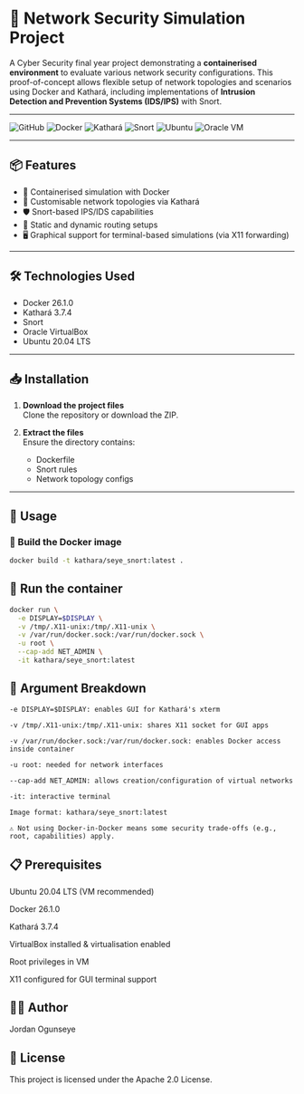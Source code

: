 # 🔐 Network Security Simulation Project

A Cyber Security final year project demonstrating a **containerised environment** to evaluate various network security configurations. This proof-of-concept allows flexible setup of network topologies and scenarios using Docker and Kathará, including implementations of **Intrusion Detection and Prevention Systems (IDS/IPS)** with Snort.

---

![GitHub](https://img.shields.io/github/last-commit/yourusername/network-security-simulation?logo=github)
![Docker](https://img.shields.io/badge/Docker-2496ED?logo=docker&logoColor=white)
![Kathará](https://img.shields.io/badge/Kathará-Networking-blueviolet)
![Snort](https://img.shields.io/badge/Snort-IDS%2FIPS-red)
![Ubuntu](https://img.shields.io/badge/Ubuntu-20.04-E95420?logo=ubuntu&logoColor=white)
![Oracle VM](https://img.shields.io/badge/Oracle%20VM-VirtualBox-blue)

---

## 📦 Features

- 🐳 Containerised simulation with Docker
- 🔁 Customisable network topologies via Kathará
- 🛡️ Snort-based IPS/IDS capabilities
- 🧪 Static and dynamic routing setups
- 🖥️ Graphical support for terminal-based simulations (via X11 forwarding)

---

## 🛠️ Technologies Used

- Docker 26.1.0  
- Kathará 3.7.4  
- Snort  
- Oracle VirtualBox  
- Ubuntu 20.04 LTS  

---

## 📥 Installation

1. **Download the project files**  
   Clone the repository or download the ZIP.

2. **Extract the files**  
   Ensure the directory contains:
   - Dockerfile  
   - Snort rules  
   - Network topology configs  

---

## 🚀 Usage

### 🔧 Build the Docker image

```bash
docker build -t kathara/seye_snort:latest .

```

## 🧱 Run the container

```bash
docker run \
  -e DISPLAY=$DISPLAY \
  -v /tmp/.X11-unix:/tmp/.X11-unix \
  -v /var/run/docker.sock:/var/run/docker.sock \
  -u root \
  --cap-add NET_ADMIN \
  -it kathara/seye_snort:latest
```

## 🧩 Argument Breakdown

    -e DISPLAY=$DISPLAY: enables GUI for Kathará's xterm

    -v /tmp/.X11-unix:/tmp/.X11-unix: shares X11 socket for GUI apps

    -v /var/run/docker.sock:/var/run/docker.sock: enables Docker access inside container

    -u root: needed for network interfaces

    --cap-add NET_ADMIN: allows creation/configuration of virtual networks

    -it: interactive terminal

    Image format: kathara/seye_snort:latest

    ⚠️ Not using Docker-in-Docker means some security trade-offs (e.g., root, capabilities) apply.

## 📋 Prerequisites

Ubuntu 20.04 LTS (VM recommended)

Docker 26.1.0

Kathará 3.7.4

VirtualBox installed & virtualisation enabled

Root privileges in VM

X11 configured for GUI terminal support

## 👨‍💻 Author

Jordan Ogunseye

## 🪪 License

This project is licensed under the Apache 2.0 License.


